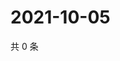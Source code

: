 # 2021-10-05

共 0 条

<!-- BEGIN WEIBO -->
<!-- 最后更新时间 Tue Oct 05 2021 11:11:39 GMT+0800 (China Standard Time) -->

<!-- END WEIBO -->
